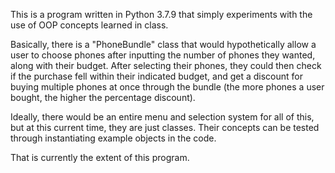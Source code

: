 This is a program written in Python 3.7.9 that simply experiments with the use of OOP concepts learned in class.

Basically, there is a "PhoneBundle" class that would hypothetically allow a user to choose phones after inputting the number of phones they wanted, along with their budget. After selecting their phones, they could then check if the purchase fell within their indicated budget, and get a discount for buying multiple phones at once through the bundle (the more phones a user bought, the higher the percentage discount).

Ideally, there would be an entire menu and selection system for all of this, but at this current time, they are just classes. Their concepts can be tested through instantiating example objects in the code.

That is currently the extent of this program.